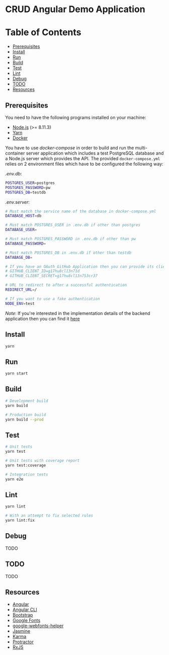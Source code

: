 # CRUD Angular Demo Application

Table of Contents
=================

* [Prerequisites](#prerequisites)
* [Install](#install)
* [Run](#run)
* [Build](#build)
* [Test](#test)
* [Lint](#lint)
* [Debug](#debug)
* [TODO](#todo)
* [Resources](#resources)

## Prerequisites

You need to have the following programs installed on your machine:
- [Node.js](https://nodejs.org/) (>= 8.11.3)
- [Yarn](https://yarnpkg.com/)
- [Docker](https://www.docker.com/)

You have to use _docker-compose_ in order to build and run the multi-container server application which includes a test PostgreSQL database and a Node.js server which provides the API. The provided `docker-compose.yml` relies on 2 environment files which have to be configured the following way:

_.env.db_:
```sh
POSTGRES_USER=postgres
POSTGRES_PASSWORD=pw
POSTGRES_DB=testdb
```

_.env.server_:
```sh
# Must match the service name of the database in docker-compose.yml
DATABASE_HOST=db

# Must match POSTGRES_USER in .env.db if other than postgres
DATABASE_USER=

# Must match POSTGRES_PASSWORD in .env.db if other than pw
DATABASE_PASSWORD=

# Must match POSTGRES_DB in .env.db if other than testdb
DATABASE_DB=

# If you have an OAuth GitHub Application then you can provide its client id and secret. The callback URL of your app must be set to: http://localhost:3000/api/v1/auth/github/callback
# GITHUB_CLIENT_ID=g17hu8cl13n71d
# GITHUB_CLIENT_SECRET=g17hu8cl13n753cr37

# URL to redirect to after a successful authentication
REDIRECT_URL=/

# If you want to use a fake authentication
NODE_ENV=test
```

_Note_: If you're interested in the implementation details of the backend application then you can find it [here](https://github.com/SuNR0N/crud-server-demo-app)

## Install

```sh
yarn
```

## Run

```sh
yarn start
```

## Build

```sh
# Development build
yarn build

# Production build
yarn build --prod
```

## Test

```sh
# Unit tests
yarn test

# Unit tests with coverage report
yarn test:coverage

# Integration tests
yarn e2e
```

## Lint

```sh
yarn lint

# With an attempt to fix selected rules
yarn lint:fix
```

## Debug

TODO

## TODO

TODO

## Resources

- [Angular](https://angular.io/)
- [Angular CLI](https://cli.angular.io/)
- [Bootstrap](https://getbootstrap.com/docs/4.1/getting-started/introduction/)
- [Google Fonts](https://fonts.google.com/)
- [google-webfonts-helper](https://google-webfonts-helper.herokuapp.com/fonts)
- [Jasmine](https://jasmine.github.io/)
- [Karma](https://karma-runner.github.io/)
- [Protractor](https://www.protractortest.org/)
- [RxJS](https://rxjs-dev.firebaseapp.com/)

